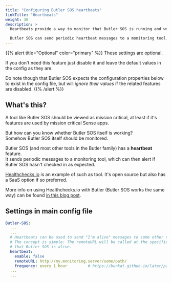 ```yaml
---
title: "Configuring Butler SOS heartbeats"
linkTitle: "Heartbeats"
weight: 30
description: >
  Heartbeats provide a way to monitor that Butler SOS is running and working as intended.  

  Butler SOS can send periodic heartbeat messages to a monitoring tool, which can then alert if Butler SOS hasn't checked in as expected.
---
```


{{% alert title="Optional" color="primary" %}}
These settings are optional.

If you don't need this feature just disable it and leave the default values in the config as they are.

Do note though that Butler SOS expects the configuration properties below to exist in the config file, but will *ignore their values* if the related features are disabled.
{{% /alert %}}

## What's this?

A tool like Butler SOS should be viewed as mission critical, at least if it's features are used by mission critical Sense apps.

But how can you know whether Butler SOS itself is working?  
Somehow Butler SOS itself should be monitored.

Butler SOS (and most other tools in the Butler family) has a **heartbeat** feature.  
It sends periodic messages to a monitoring tool, which can then alert if Butler SOS hasn't checked in as expected.

[Healthchecks.io](https://healthchecks.io/) is an example of such as tool. It's open source but also has a SaaS option if so preferred.

More info on using Healthchecks.io with Butler (Butler SOS works the same way) can be found [in this blog post](https://ptarmiganlabs.com/blog/2020/07/26/black-box-monitoring-of-butler-tools-monitoring-the-monitor/).

## Settings in main config file

```yaml
Butler-SOS:
  ...
  ...
  # Heartbeats can be used to send "I'm alive" messages to some other tool, e.g. an infrastructure monitoring tool
  # The concept is simple: The remoteURL will be called at the specified frequency. The receiving tool will then know 
  # that Butler SOS is alive.
  heartbeat:
    enable: false
    remoteURL: http://my.monitoring.server/some/path/
    frequency: every 1 hour         # https://bunkat.github.io/later/parsers.html#text
  ...
  ...
```
